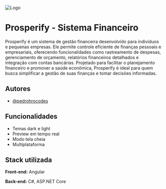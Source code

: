 
![Logo](https://i.imgur.com/tBDvxop.png)


# Prosperify - Sistema Financeiro

Prosperify é um sistema de gestão financeira desenvolvido para indivíduos e pequenas empresas. Ele permite controle eficiente de finanças pessoais e empresariais, oferecendo funcionalidades como rastreamento de despesas, gerenciamento de orçamento, relatórios financeiros detalhados e integração com contas bancárias. Projetado para facilitar o planejamento financeiro e promover a saúde econômica, Prosperify é ideal para quem busca simplificar a gestão de suas finanças e tomar decisões informadas.


## Autores

- [@pedrohrocodes](https://www.github.com/pedrohrocodes)


## Funcionalidades

- Temas dark e light
- Preview em tempo real
- Modo tela cheia
- Multiplataforma


## Stack utilizada

**Front-end:** Angular

**Back-end:** C#, ASP.NET Core

